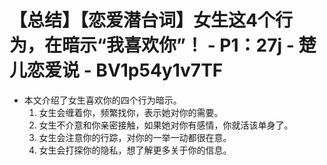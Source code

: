 # 【总结】【恋爱潜台词】女生这4个行为，在暗示“我喜欢你”！ - P1：27j - 楚儿恋爱说 - BV1p54y1v7TF

-   本文介绍了女生喜欢你的四个行为暗示。
    1.  女生会缠着你，频繁找你，表示她对你的需要。
    2.  女生不介意和你亲密接触，如果她对你有感情，你就活该单身了。
    3.  女生会注意你的行踪，对你的一举一动都很在意。
    4.  女生会打探你的隐私，想了解更多关于你的信息。